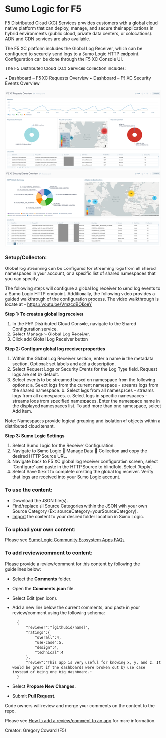 # Sumo Logic for F5
F5 Distributed Cloud (XC) Services provides customers with a global cloud native platform that can deploy, manage, and secure their applications in hybrid environments (public cloud, private data centers, or colocations). ADN and CDN services are also available.

The F5 XC platform includes the Global Log Receiver, which can be configured to securely send logs to a Sumo Logic HTTP endpoint. Configuration can be done through the F5 XC Console UI.

The F5 Distributed Cloud (XC) Services collection includes:

• Dashboard – F5 XC Requests Overview
• Dashboard – F5 XC Security Events Overview

![F5_XC_Requests_Overview](Screenshots/F5_XC_Requests_Overview.png)
![F5_XC_Security_Events_Overview](Screenshots/F5_XC_Security_Events_Overview.png)

### Setup/Collecton:
Global log streaming can be configured for streaming logs from all shared namespaces in your account, or a specific list of shared namespaces that you can specify.

The following steps will configure a global log receiver to send log events to a Sumo Logic HTTP endpoint. Additionally, the following video provides a guided walkthrough of the configuration process. The video walkthrough is locate at - https://youtu.be/VmzcdBOKoeY

**Step 1: To create a global log receiver**

1. In the F5® Distributed Cloud Console, navigate to the Shared Configuration service.
2. Select Manage > Global Log Receiver.
3. Click add Global Log Receiver button

**Step 2: Configure global log receiver properties**

1. Within the Global Log Receiver section, enter a name in the metadata section. Optional: set labels and add a description.
2. Select Request Logs or Security Events for the Log Type field. Request logs are set by default.
3. Select events to be streamed based on namespace from the following options:
a. Select logs from the current namespace - streams logs from the shared namespace.
b. Select logs from all namespaces - streams logs from all namespaces.
c. Select logs in specific namespaces - streams logs from specified namespaces. Enter the namespace name in the displayed namespaces list. To add more than one namespace, select Add item.

Note: Namespaces provide logical grouping and isolation of objects within a distributed cloud tenant.

**Step 3: Sumo Logic Settings**

1. Select Sumo Logic for the Receiver Configuration.
2. Navigate to Sumo Logic  Manage Data  Collection and copy the desired HTTP Source URL.
3. Navigate back to F5 XC global log receiver configuration screen, select ‘Configure’ and paste in the HTTP Source to blindfold. Select ‘Apply’.
4. Select Save & Exit to complete creating the global log receiver. Verify that logs are received into your Sumo Logic account.

### To use the content:
- Download the JSON file(s).
- Find/replace all Source Categories within the JSON with your own Source Category (Ex: sourceCategory=yourSourceCategory).
- [Import](https://help.sumologic.com/docs/get-started/library/#import-content) the content to your desired folder location in Sumo Logic.

### To upload your own content:
Please see [Sumo Logic Community Ecosystem Apps FAQs](https://help.sumologic.com/docs/integrations/community-ecosystem-apps/#faq).

### To add review/comment to content:
Please provide a review/comment for this content by following the guidelines below:

- Select the **Comments** folder.
- Open the **Comments.json** file.
- Select Edit (pen icon).
- Add a new line below the current comments, and paste in your review/comment using the following schema:

        {
            "reviewer":"[githubid/name]",
            "ratings":{
                "overall":4,
                "use-case":5,
                "design":4,
                "technical":4
            },
            "review":"This app is very useful for knowing x, y, and z. It would be great if the dashboards were broken out by use case instead of being one big dashboard."
        }


- Select **Propose New Changes**.
- Submit **Pull Request**.

Code owners will review and merge your comments on the content to the repo.

Please see [How to add a review/comment to an app](https://help.sumologic.com/docs/integrations/community-ecosystem-apps/#how-do-i-add-a-reviewrating-to-an-app) for more information.

Creator: Gregory Coward (F5)